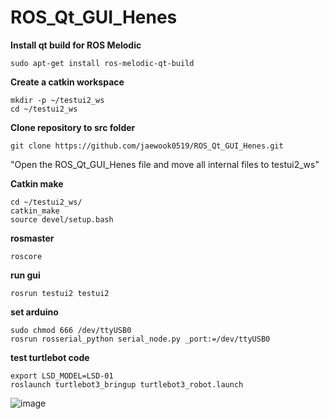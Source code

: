 # ROS_Qt_GUI_Henes
**Install qt build for ROS Melodic**
```
sudo apt-get install ros-melodic-qt-build
```
**Create a catkin workspace**
```
mkdir -p ~/testui2_ws
cd ~/testui2_ws
```
**Clone repository to src folder**
```
git clone https://github.com/jaewook0519/ROS_Qt_GUI_Henes.git
```
"Open the ROS_Qt_GUI_Henes file and move all internal files to testui2_ws"


**Catkin make**
```
cd ~/testui2_ws/
catkin_make
source devel/setup.bash
```
**rosmaster**
```
roscore
```
**run gui**
```
rosrun testui2 testui2
```
**set arduino**
```
sudo chmod 666 /dev/ttyUSB0
rosrun rosserial_python serial_node.py _port:=/dev/ttyUSB0
```
**test turtlebot code**
```
export LSD_MODEL=LSD-01
roslaunch turtlebot3_bringup turtlebot3_robot.launch
```
![image](https://github.com/jaewook0519/ROS_Qt_GUI_Henes/assets/141805195/a9947c6a-3aa9-43dd-a3f2-a83152250fca)
